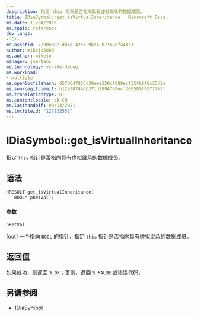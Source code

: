 ```yaml
---
description: 指定 this 指针是否指向具有虚拟继承的数据成员。
title: IDiaSymbol::get_isVirtualInheritance | Microsoft Docs
ms.date: 11/04/2016
ms.topic: reference
dev_langs:
- C++
ms.assetid: 72906b92-dd4a-42e3-9b24-b77628fa48c1
author: mikejo5000
ms.author: mikejo
manager: jmartens
ms.technology: vs-ide-debug
ms.workload:
- multiple
ms.openlocfilehash: d57d647855c30eee350cf088ecf35f68f6c15d2a
ms.sourcegitcommit: b12a38744db371d2894769ecf305585f9577792f
ms.translationtype: HT
ms.contentlocale: zh-CN
ms.lasthandoff: 09/13/2021
ms.locfileid: "127832552"
---
```

# <a name="idiasymbolget_isvirtualinheritance"></a>IDiaSymbol::get_isVirtualInheritance
指定 `this` 指针是否指向具有虚拟继承的数据成员。

## <a name="syntax"></a>语法

```C++
HRESULT get_isVirtualInheritance(
   BOOL* pRetVal);
```

#### <a name="parameters"></a>参数
 `pRetVal`

[out] 一个指向 `BOOL` 的指针，指定 `this` 指针是否指向具有虚拟继承的数据成员。

## <a name="return-value"></a>返回值
 如果成功，则返回 `S_OK`；否则，返回 `S_FALSE` 或错误代码。

## <a name="see-also"></a>另请参阅
- [IDiaSymbol](../../debugger/debug-interface-access/idiasymbol.md)
